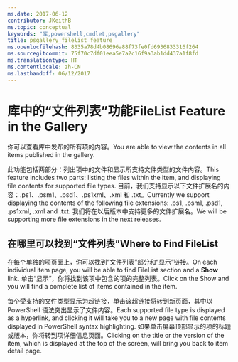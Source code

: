 ```yaml
---
ms.date: 2017-06-12
contributor: JKeithB
ms.topic: conceptual
keywords: "库,powershell,cmdlet,psgallery"
title: psgallery_filelist_feature
ms.openlocfilehash: 8335a78d4b08696a88f73fe0fd6936833316f264
ms.sourcegitcommit: 75f70c7df01eea5e7a2c16f9a3ab1dd437a1f8fd
ms.translationtype: HT
ms.contentlocale: zh-CN
ms.lasthandoff: 06/12/2017
---
```

# <a name="filelist-feature-in-the-gallery"></a><span data-ttu-id="f5cc3-103">库中的“文件列表”功能</span><span class="sxs-lookup"><span data-stu-id="f5cc3-103">FileList Feature in the Gallery</span></span>

<span data-ttu-id="f5cc3-104">你可以查看库中发布的所有项的内容。</span><span class="sxs-lookup"><span data-stu-id="f5cc3-104">You are able to view the contents in all items published in the gallery.</span></span> 

<span data-ttu-id="f5cc3-105">此功能包括两部分：列出项中的文件和显示所支持文件类型的文件内容。</span><span class="sxs-lookup"><span data-stu-id="f5cc3-105">This feature includes two parts: listing the files within the item, and displaying file contents for supported file types.</span></span> <span data-ttu-id="f5cc3-106">目前，我们支持显示以下文件扩展名的内容：.ps1、.psm1、.psd1、.ps1xml、.xml 和 .txt。</span><span class="sxs-lookup"><span data-stu-id="f5cc3-106">Currently we support displaying the contents of the following file extensions: .ps1, .psm1, .psd1, .ps1xml, .xml and .txt.</span></span> <span data-ttu-id="f5cc3-107">我们将在以后版本中支持更多的文件扩展名。</span><span class="sxs-lookup"><span data-stu-id="f5cc3-107">We will be supporting more file extensions in the next releases.</span></span> 

## <a name="where-to-find-filelist"></a><span data-ttu-id="f5cc3-108">在哪里可以找到“文件列表”</span><span class="sxs-lookup"><span data-stu-id="f5cc3-108">Where to Find FileList</span></span>
<span data-ttu-id="f5cc3-109">在每个单独的项页面上，你可以找到“文件列表”部分和“显示”链接。</span><span class="sxs-lookup"><span data-stu-id="f5cc3-109">On each individual item page, you will be able to find FileList section and a **Show** link.</span></span> <span data-ttu-id="f5cc3-110">单击“显示”，你将找到该项中包含的项的完整列表。</span><span class="sxs-lookup"><span data-stu-id="f5cc3-110">Click on the Show and you will find a complete list of items contained in the item.</span></span>

<span data-ttu-id="f5cc3-111">每个受支持的文件类型显示为超链接，单击该超链接将转到新页面，其中以 PowerShell 语法突出显示了文件内容。</span><span class="sxs-lookup"><span data-stu-id="f5cc3-111">Each supported file type is displayed as a hyperlink, and clicking it will take you to a new page with file contents displayed in PowerShell syntax highlighting.</span></span> <span data-ttu-id="f5cc3-112">如果单击屏幕顶部显示的项的标题或版本，你将转到项详细信息页面。</span><span class="sxs-lookup"><span data-stu-id="f5cc3-112">Clicking on the title or the version of the item, which is displayed at the top of the screen, will bring you back to item detail page.</span></span>

